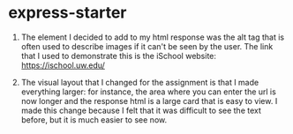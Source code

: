 # express-starter

1. The element I decided to add to my html response was the alt tag that is often used to describe
images if it can't be seen by the user. The link that I used to demonstrate this is the iSchool
website: https://ischool.uw.edu/

2. The visual layout that I changed for the assignment is that I made everything larger: for instance,
the area where you can enter the url is now longer and the response html is a large card that 
is easy to view. I made this change because I felt that it was difficult to see the text before,
but it is much easier to see now.
